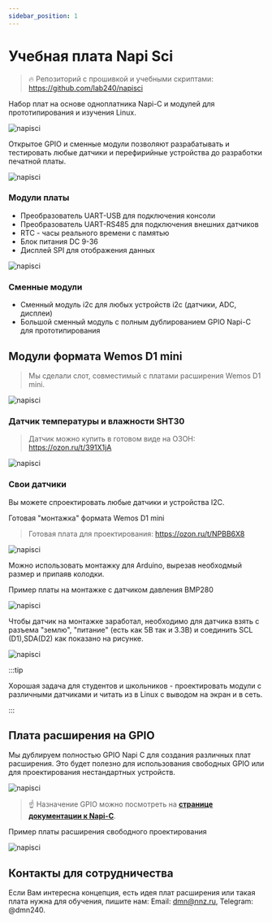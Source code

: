 ```yaml
---
sidebar_position: 1
---
```


# Учебная плата Napi Sci

>:fire: Репозиторий с прошивкой и учебными скриптами: https://github.com/lab240/napisci

Набор плат на основе одноплатника Napi-C и модулей для прототипирования и изучения Linux.

![napisci](img/napi-sci-1.jpg)

Открытое GPIO и сменные модули позволяют разрабатывать и тестировать любые датчики и перефирийные устройства до разработки печатной платы.

![napisci](img/2024-09-25_15-25.jpg)

### Модули платы

- Преобразователь UART-USB для подключения консоли
- Преобразователь UART-RS485 для подключения внешних датчиков
- RTC - часы реального времени с памятью
- Блок питания DC 9-36
- Дисплей SPI для отображения данных


![napisci](img/napi-sci-blocks.jpg)

### Сменные модули

- Сменный модуль i2c для любых устройств i2c (датчики, ADC, дисплеи)
- Большой сменный модуль с полным дублированием GPIO Napi-C для прототипирования

## Модули формата Wemos D1 mini

>Мы сделали слот, совместимый с платами расширения Wemos D1 mini.

![napisci](img/ready-sensors.jpg)

### Датчик температуры и влажности SHT30

>Датчик можно купить в готовом виде на ОЗОН: https://ozon.ru/t/391X1jA

![napisci](img/sht30.jpg)

### Свои датчики

Вы можете спроектировать любые датчики и устройства I2C.

Готовая "монтажка" формата Wemos D1 mini

>Готовая плата для проектирования: https://ozon.ru/t/NPBB6X8

![napisci](img/free-shield.jpg)

Можно использовать монтажку для Arduino, вырезав необходмый размер и припаяв колодки.

Пример платы на монтажке с датчиком давления BMP280

![napisci](img/bmp280.jpg)


Чтобы датчик на монтажке заработал, необходимо для датчика взять с разъема "землю", "питание" (есть как 5В так и 3.3В) и соединить SCL (D1),SDA(D2) как показано на рисунке.

![napisci](img/i2c-slot.jpg)

:::tip

Хорошая задача для студентов и школьников - проектировать модули с различными датчиками и читать из в Linux с выводом на экран и в сеть.

:::

## Плата расширения на GPIO

Мы дублируем полностью GPIO Napi C для создания различных плат расширения. Это будет полезно для использования свободных GPIO или для проектирования нестандартных устройств.

![napisci](img/GPIO-napisci.jpg)

> :point_up: Назначение GPIO можно посмотреть на **[странице документации к Napi-C](https://napiworld.ru/docs/napi-intro#napi-gpio-%D0%BA%D0%BE%D0%BD%D1%82%D0%B0%D0%BA%D1%82%D0%BD%D1%8B%D0%B5-%D0%B3%D1%80%D0%B5%D0%B1%D0%B5%D0%BD%D0%BA%D0%B8-%D0%B4%D0%BB%D1%8F-%D1%81%D0%BE%D0%B5%D0%B4%D0%B8%D0%BD%D0%B5%D0%BD%D0%B8%D1%8F-%D1%81-%D0%BD%D0%B5%D1%81%D1%83%D1%89%D0%B5%D0%B9-%D0%BF%D0%BB%D0%B0%D1%82%D0%BE%D0%B9)**.

Пример платы расширения свободного проектирования

![napisci](img/GPIO-board.jpg)

## Контакты для сотрудничества

Если Вам интересна концепция, есть идея плат расширения или такая плата нужна для обучения, пишите нам: Email: dmn@nnz.ru, Telegram: @dmn240.
